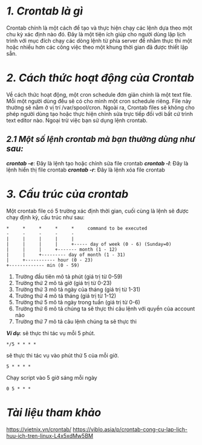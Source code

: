 # ***1. Crontab là gì***
Crontab chính là một cách để tạo và thực hiện chạy các lệnh dựa theo một chu kỳ xác định nào đó. Đây là một tiện ích giúp cho người dùng lập lịch trình với mục đích chạy các dòng lệnh từ phía server để nhằm thực thi một hoặc nhiều hơn các công việc theo một khung thời gian đã được thiết lập sẵn. 
# ***2. Cách thức hoạt động của Crontab***
Về cách thức hoạt động, một cron schedule đơn giản chính là một text file. Mỗi một người dùng đều sẽ có cho mình một cron schedule riêng. File này thường sẽ nằm ở vị trí  /var/spool/cron. Ngoài ra, Crontab files sẽ không cho phép người dùng tạo hoặc thực hiện chỉnh sửa trực tiếp đối với bất cứ trình text editor nào. Ngoại trừ việc bạn sử dụng lệnh crontab.

## ***2.1 Một số lệnh crontab mà bạn thường dùng như sau:***
***crontab -e***: Đây là lệnh tạo hoặc chỉnh sửa file crontab 
***crontab -l***: Đây là lệnh hiển thị file crontab 
***crontab -r***: Đây là lệnh xóa file crontab
# ***3. Cấu trúc của crontab***
Một crontab file có 5 trường xác định thời gian, cuối cùng là lệnh sẽ được chạy định kỳ, cấu trúc như sau:
```
*     *     *     *     *     command to be executed
-     -     -     -     -
|     |     |     |     |
|     |     |     |     +----- day of week (0 - 6) (Sunday=0)
|     |     |     +------- month (1 - 12)
|     |     +--------- day of month (1 - 31)
|     +----------- hour (0 - 23)
+------------- min (0 - 59)
```
1. Trường đầu tiên mô tả phút (giá trị từ 0-59)
2. Trường thứ 2 mô tả giờ (giá trị từ 0-23)
3. Trường thứ 3 mô tả ngày của tháng (giá trị từ 1-31)
4. Trường thứ 4 mô tả tháng (giá trị từ 1-12)
5. Trường thứ 5 mô tả ngày trong tuần (giá trị từ 0-6)
6. Trường thứ 6 mô tả chúng ta sẽ thực thi câu lệnh với quyền của account nào
7. Trường thứ 7 mô tả câu lệnh chúng ta sẽ thực thi

***Ví dụ***:
sẽ thực thi tác vụ mỗi 5 phút.
```
*/5 * * * *
```

sẽ thực thi tác vụ vào phút thứ 5 của mỗi giờ.
```
5 * * * * 
```
Chạy script vào 5 giờ sáng mỗi ngày
```
0 5 * * *
```

# ***Tài liệu tham khảo***
<https://vietnix.vn/crontab/>
<https://viblo.asia/p/crontab-cong-cu-lap-lich-huu-ich-tren-linux-L4x5xdMw5BM>








